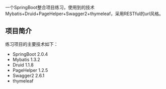 一个SpringBoot整合项目练习，使用到的技术Mybatis+Druid+PageHelper+Swagger2+thymeleaf，采用RESTful的url风格。



## 项目简介

练习项目的主要技术如下：

 - SpringBoot 2.0.4
 - Mybatis 1.3.2
 - Druid 1.1.8
 - PageHelper 1.2.5
 - Swagger2 2.6.1
 - thymeleaf